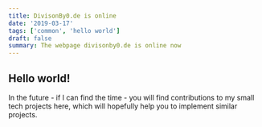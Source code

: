 ```yaml
---
title: DivisonBy0.de is online
date: '2019-03-17'
tags: ['common', 'hello world']
draft: false
summary: The webpage divisonby0.de is online now
---
```


## Hello world!

In the future - if I can find the time - you will find contributions to my small tech projects here, which will hopefully help you to implement similar projects.
